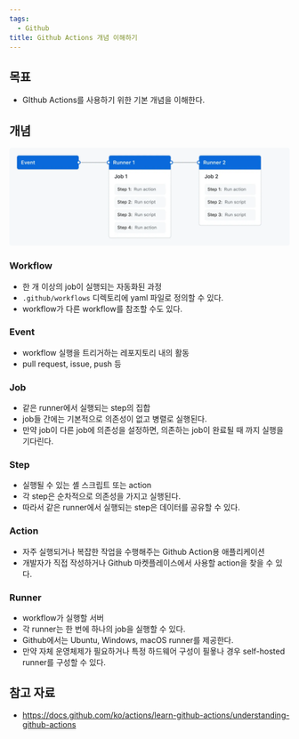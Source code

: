 ```yaml
---
tags:
  - Github
title: Github Actions 개념 이해하기
---
```



## 목표

- GIthub Actions를 사용하기 위한 기본 개념을 이해한다.

## 개념

![](assets/Pasted%20image%2020240202004912.png)

### Workflow

- 한 개 이상의 job이 실행되는 자동화된 과정
- `.github/workflows` 디렉토리에 yaml 파일로 정의할 수 있다.
- workflow가 다른 workflow를 참조할 수도 있다.

### Event

- workflow 실행을 트리거하는 레포지토리 내의 활동
- pull request, issue, push 등

### Job

- 같은 runner에서 실행되는 step의 집합
- job들 간에는 기본적으로 의존성이 없고 병렬로 실행된다.
- 만약 job이 다른 job에 의존성을 설정하면, 의존하는 job이 완료될 때 까지 실행을 기다린다.

### Step

- 실행될 수 있는 셸 스크립트 또는 action
- 각 step은 순차적으로 의존성을 가지고 실행된다.
- 따라서 같은 runner에서 실행되는 step은 데이터를 공유할 수 있다.

### Action

- 자주 실행되거나 복잡한 작업을 수행해주는 Github Action용 애플리케이션
- 개발자가 직접 작성하거나 Github 마켓플레이스에서 사용할 action을 찾을 수 있다.

### Runner

- workflow가 실행할 서버
- 각 runner는 한 번에 하나의 job을 실행할 수 있다.
- Github에서는 Ubuntu, Windows, macOS runner를 제공한다.
- 만약 자체 운영체제가 필요하거나 특정 하드웨어 구성이 필욯나 경우 self-hosted runner를 구성할 수 있다.

## 참고 자료

- https://docs.github.com/ko/actions/learn-github-actions/understanding-github-actions
